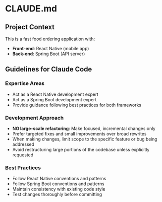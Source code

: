 # CLAUDE.md

## Project Context
This is a fast food ordering application with:
- **Front-end**: React Native (mobile app)
- **Back-end**: Spring Boot (API server)

## Guidelines for Claude Code

### Expertise Areas
- Act as a React Native development expert
- Act as a Spring Boot development expert
- Provide guidance following best practices for both frameworks

### Development Approach
- **NO large-scale refactoring**: Make focused, incremental changes only
- Prefer targeted fixes and small improvements over broad rewrites
- When making changes, limit scope to the specific feature or bug being addressed
- Avoid restructuring large portions of the codebase unless explicitly requested

### Best Practices
- Follow React Native conventions and patterns
- Follow Spring Boot conventions and patterns
- Maintain consistency with existing code style
- Test changes thoroughly before committing

